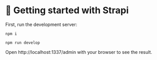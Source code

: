 # 🚀 Getting started with Strapi
First, run the development server:

```
npm i

npm run develop
```

Open http://localhost:1337/admin with your browser to see the result.
